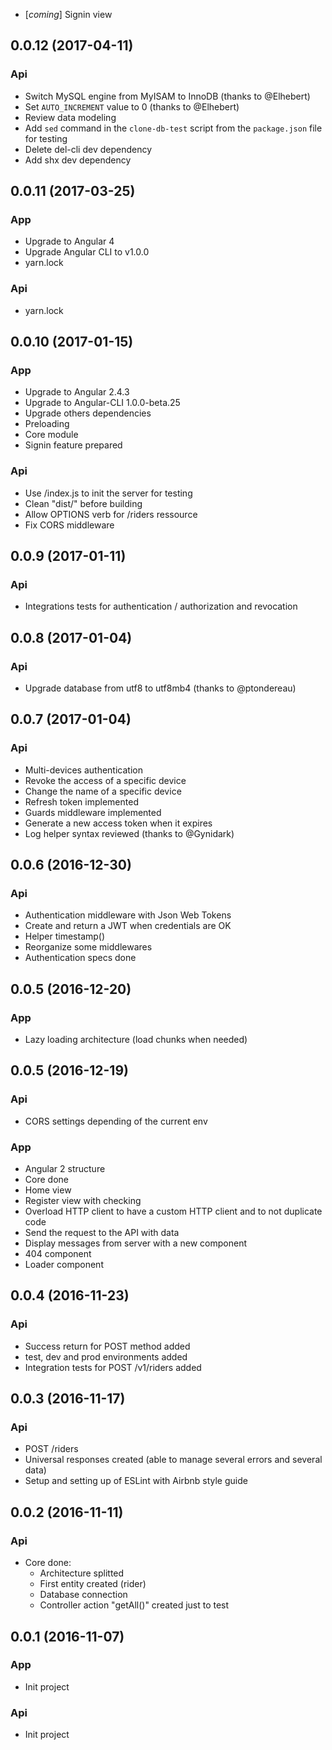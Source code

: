 - [*coming*] Signin view

## 0.0.12 (2017-04-11)

### Api
- Switch MySQL engine from MyISAM to InnoDB (thanks to @Elhebert)
- Set `AUTO_INCREMENT` value to 0 (thanks to @Elhebert)
- Review data modeling
- Add `sed` command in the `clone-db-test` script from the `package.json` file for testing
- Delete del-cli dev dependency
- Add shx dev dependency

## 0.0.11 (2017-03-25)

### App
- Upgrade to Angular 4
- Upgrade Angular CLI to v1.0.0
- yarn.lock

### Api
- yarn.lock

## 0.0.10 (2017-01-15)

### App
- Upgrade to Angular 2.4.3
- Upgrade to Angular-CLI 1.0.0-beta.25
- Upgrade others dependencies
- Preloading
- Core module
- Signin feature prepared

### Api
- Use /index.js to init the server for testing
- Clean "dist/" before building
- Allow OPTIONS verb for /riders ressource
- Fix CORS middleware

## 0.0.9 (2017-01-11)

### Api
- Integrations tests for authentication / authorization and revocation

## 0.0.8 (2017-01-04)

### Api
- Upgrade database from utf8 to utf8mb4 (thanks to @ptondereau)

## 0.0.7 (2017-01-04)

### Api
- Multi-devices authentication
- Revoke the access of a specific device
- Change the name of a specific device
- Refresh token implemented
- Guards middleware implemented
- Generate a new access token when it expires
- Log helper syntax reviewed (thanks to @Gynidark)

## 0.0.6 (2016-12-30)

### Api
- Authentication middleware with Json Web Tokens
- Create and return a JWT when credentials are OK
- Helper timestamp()
- Reorganize some middlewares
- Authentication specs done

## 0.0.5 (2016-12-20)

### App
- Lazy loading architecture (load chunks when needed)

## 0.0.5 (2016-12-19)

### Api
- CORS settings depending of the current env

### App
- Angular 2 structure
- Core done
- Home view
- Register view with checking
- Overload HTTP client to have a custom HTTP client and to not duplicate code
- Send the request to the API with data
- Display messages from server with a new component
- 404 component
- Loader component

## 0.0.4 (2016-11-23)

### Api
- Success return for POST method added
- test, dev and prod environments added
- Integration tests for POST /v1/riders added

## 0.0.3 (2016-11-17)

### Api
- POST /riders
- Universal responses created (able to manage several errors and several data)
- Setup and setting up of ESLint with Airbnb style guide

## 0.0.2 (2016-11-11)

### Api
- Core done:
    - Architecture splitted
    - First entity created (rider)
    - Database connection
    - Controller action "getAll()" created just to test

## 0.0.1 (2016-11-07)

### App
- Init project

### Api
- Init project